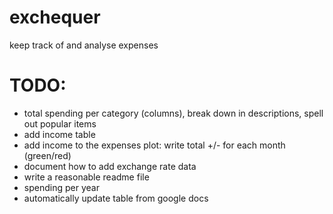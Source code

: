 # exchequer
keep track of and analyse expenses

# TODO:
- total spending per category (columns), break down in descriptions, spell out popular items
- add income table
- add income to the expenses plot: write total +/- for each month (green/red)
- document how to add exchange rate data
- write a reasonable readme file
- spending per year
- automatically update table from google docs
